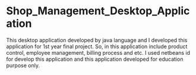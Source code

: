 # Shop_Management_Desktop_Application
This desktop application developed by java language and I developed this application for 1st year final project. So, in this application include product control, employee management, billing process and etc. I used netbeans id for develop this application and this application developed for education purpose only.
